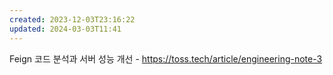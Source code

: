 ```yaml
---
created: 2023-12-03T23:16:22
updated: 2024-03-03T11:41
---
```

Feign 코드 분석과 서버 성능 개선 - https://toss.tech/article/engineering-note-3